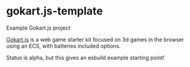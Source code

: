 # gokart.js-template
Example Gokart.js project

[Gokart.js](https://github.com/nikolajbaer/gokart.js) is a web game starter kit focused on 3d games in the browser using an ECS, with batteries included options.

Status is alpha, but this gives an esbuild example starting point!

